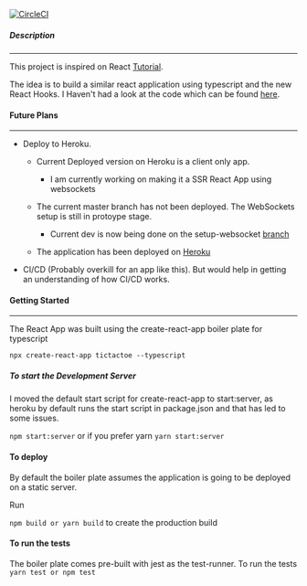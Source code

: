 [![CircleCI](https://circleci.com/gh/themissingbracket/tictactoe.svg?style=svg)](https://circleci.com/gh/themissingbracket/tictactoe)
##### Description
---

This project is inspired on React [Tutorial](https://reactjs.org/tutorial/tutorial.html).

The idea is to build a similar react application using typescript and the new React Hooks. I Haven't had a look at the code which can be found [here](https://codepen.io/gaearon/pen/gWWZgR?editors=0010).


#### Future Plans 
---
-  Deploy to Heroku.
    - Current Deployed version on Heroku is a client only app.
        - I am currently working on making it a SSR React App using websockets
    - The current master branch has not been deployed. The WebSockets setup is still in protoype stage. 
        - Current dev is now being done on the setup-websocket [branch](https://github.com/themissingbracket/tictactoe/tree/setup-websocket)

    - The application has been deployed on [Heroku](https://mysterious-beach-68846.herokuapp.com/)
- CI/CD (Probably overkill for an app like this). But would help in getting an understanding of how CI/CD works.


#### Getting Started
----
The React App was built using the create-react-app boiler plate for typescript

`
   npx create-react-app tictactoe --typescript
`


##### To start the Development Server

I moved the default start script for create-react-app to start:server, as heroku by default runs the start script in package.json and that has led to some issues.

`
    npm start:server
`
or if you prefer yarn 
`
    yarn start:server
`

#### To deploy 

By default the boiler plate assumes the application is going to be deployed on a static server.

Run 

`
npm build or yarn build
`
to create the production build


#### To run the tests

The boiler plate comes pre-built with jest as the test-runner.
To run the tests
`
    yarn test or npm test
`
